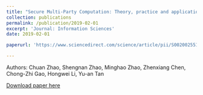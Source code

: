 ```yaml
---
title: "Secure Multi-Party Computation: Theory, practice and applications"
collection: publications
permalink: /publication/2019-02-01
excerpt: 'Journal: Information Sciences'
date: 2019-02-01

paperurl: 'https://www.sciencedirect.com/science/article/pii/S0020025518308338'

---
```

Authors: Chuan Zhao, Shengnan Zhao, Minghao Zhao, Zhenxiang Chen, Chong-Zhi Gao, Hongwei Li, Yu-an Tan

[Download paper here](https://www.sciencedirect.com/science/article/pii/S0020025518308338)
